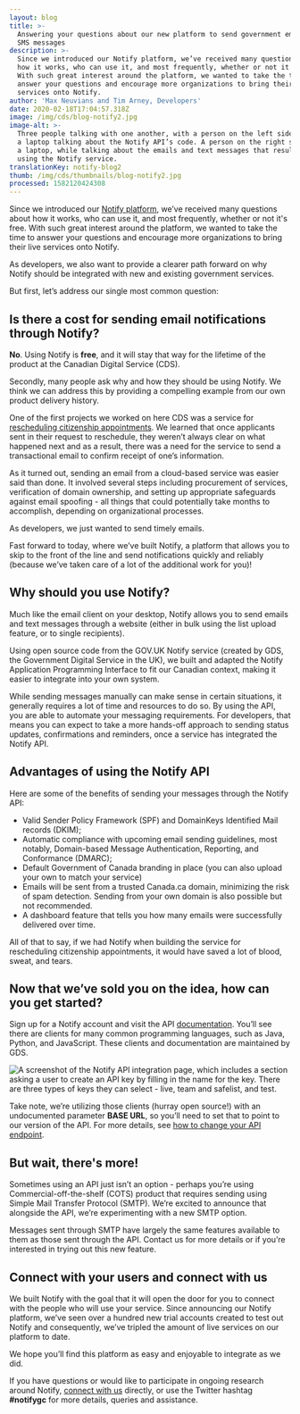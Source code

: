 ```yaml
---
layout: blog
title: >-
  Answering your questions about our new platform to send government emails and
  SMS messages 
description: >-
  Since we introduced our Notify platform, we’ve received many questions about
  how it works, who can use it, and most frequently, whether or not it's free.
  With such great interest around the platform, we wanted to take the time to
  answer your questions and encourage more organizations to bring their live
  services onto Notify. 
author: 'Max Neuvians and Tim Arney, Developers'
date: 2020-02-18T17:04:57.318Z
image: /img/cds/blog-notify2.jpg
image-alt: >-
  Three people talking with one another, with a person on the left side holding
  a laptop talking about the Notify API’s code. A person on the right side holds
  a laptop, while talking about the emails and text messages that result from
  using the Notify service. 
translationKey: notify-blog2
thumb: /img/cds/thumbnails/blog-notify2.jpg
processed: 1582120424308
---
```

Since we introduced our [Notify platform](https://digital.canada.ca/2019/11/26/introducing-notify/), we’ve received many questions about how it works, who can use it, and most frequently, whether or not it's free. With such great interest around the platform, we wanted to take the time to answer your questions and encourage more organizations to bring their live services onto Notify.  

As developers, we also want to provide a clearer path forward on why Notify should be integrated with new and existing government services. 

But first, let’s address our single most common question:

## Is there a cost for sending email notifications through Notify?

**No**. Using Notify is **free**, and it will stay that way for the lifetime of the product at the Canadian Digital Service (CDS). 

Secondly, many people ask why and how they should be using Notify. We think we can address this by providing a compelling example from our own product delivery history.

One of the first projects we worked on here CDS was a service for [rescheduling citizenship appointments](https://digital.canada.ca/2018/04/13/reschedule-a-citizenship-appointment/). We learned that once applicants sent in their request to reschedule, they weren’t always clear on what happened next and as a result, there was a need for the service to send a transactional email to confirm receipt of one’s information. 

As it turned out, sending an email from a cloud-based service was easier said than done. It involved several steps including procurement of services, verification of domain ownership, and setting up appropriate safeguards against email spoofing - all things that could potentially take months to accomplish, depending on organizational processes. 

As developers, we just wanted to send timely emails. 

Fast forward to today, where we’ve built Notify, a platform that allows you to skip to the front of the line and send notifications quickly and reliably (because we’ve taken care of a lot of the additional work for you)!

## Why should you use Notify?

Much like the email client on your desktop, Notify allows you to send emails and text messages through a website (either in bulk using the list upload feature, or to single recipients).

Using open source code from the GOV.UK Notify service (created by GDS, the Government Digital Service in the UK), we built and adapted the Notify Application Programming Interface to fit our Canadian context, making it easier to integrate into your own system. 

While sending messages manually can make sense in certain situations, it generally requires a lot of time and resources to do so. By using the API, you are able to automate your messaging requirements. For developers, that means you can expect to take a more hands-off approach to sending status updates, confirmations and reminders, once a service has integrated the Notify API. 

## Advantages of using the Notify API

Here are some of the benefits of sending your messages through the Notify API:

* Valid Sender Policy Framework (SPF) and DomainKeys Identified Mail records (DKIM);
* Automatic compliance with upcoming email sending guidelines, most notably, Domain-based Message Authentication, Reporting, and Conformance (DMARC);
* Default Government of Canada branding in place (you can also upload your own to match your service) 
* Emails will be sent from a trusted Canada.ca domain, minimizing the risk of spam detection. Sending from your own domain is also possible but not recommended.
* A dashboard feature that tells you how many emails were successfully delivered over time. 

All of that to say, if we had Notify when building the service for rescheduling citizenship appointments, it would have saved a lot of blood, sweat, and tears. 

## Now that we’ve sold you on the idea, how can you get started?

Sign up for a Notify account and visit the API [documentation](https://notification.alpha.canada.ca/documentation). You’ll see there are clients for many common programming languages, such as Java, Python, and JavaScript. These clients and documentation are maintained by GDS.

![A screenshot of the Notify API integration page, which includes a section asking a user to create an API key by filling in the name for the key. There are three types of keys they can select - live, team and safelist, and test. ](https://cds-website-assets-prod.s3.ca-central-1.amazonaws.com/notify_api_en_61ddd3729d.jpg)

Take note, we’re utilizing those clients (hurray open source!) with an undocumented parameter **BASE URL**, so you’ll need to set that to point to our version of the API. For more details, see [how to change your API endpoint](https://github.com/cds-snc/notification-api/wiki/How-to-change-your-API-endpoint%3F).

## But wait, there's more!

Sometimes using an API just isn’t an option - perhaps you’re using Commercial-off-the-shelf (COTS) product that requires sending using Simple Mail Transfer Protocol (SMTP). We’re excited to announce that alongside the API, we’re experimenting with a new SMTP option.  

Messages sent through SMTP have largely the same features available to them as those sent through the API. Contact us for more details or if you’re interested in trying out this new feature. 

## Connect with your users and connect with us

We built Notify with the goal that it will open the door for you to connect with the people who will use your service. Since announcing our Notify platform, we’ve seen over a hundred new trial accounts created to test out Notify and consequently, we’ve tripled the amount of live services on our platform to date.

We hope you’ll find this platform as easy and enjoyable to integrate as we did.

If you have questions or would like to participate in ongoing research around Notify, [connect with us](mailto:antoine.garcia-suarez@tbs-sct.gc.ca) directly, or use the Twitter hashtag **\#notifygc** for more details, queries and assistance.



